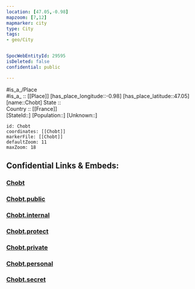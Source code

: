 ```yaml
---
location: [47.05,-0.98] 
mapzoom: [7,12] 
mapmarker: city 
type: City
tags:
- geo/City


SpocWebEntityId: 29595
isDeleted: false
confidential: public

---
```

#is_a_/Place  
#is_a_ :: [[Place]] 
[has_place_longitude::-0.98] 
[has_place_latitude::47.05] 
[name::Chobt] 
State ::  
Country :: [[France]]  
[StateId::] 
[Population::] 
[Unknown::] 


```leaflet
id: Chobt
coordinates: [[Chobt]] 
markerFile: [[Chobt]] 
defaultZoom: 11 
maxZoom: 18
```


## Confidential Links & Embeds: 

### [Chobt](/_Standards/Earth/Continent/Europe/Europe~West/France/regions~France/Pays_de_la_Loire/departments~Pays_de_la_Loire/Maine-et-Loire/communes~Maine-et-Loire/Cholet/cities~Cholet/Chobt.md) 

### [Chobt.public](/_public/Earth/Continent/Europe/Europe~West/France/regions~France/Pays_de_la_Loire/departments~Pays_de_la_Loire/Maine-et-Loire/communes~Maine-et-Loire/Cholet/cities~Cholet/Chobt.public.md) 

### [Chobt.internal](/_internal/Earth/Continent/Europe/Europe~West/France/regions~France/Pays_de_la_Loire/departments~Pays_de_la_Loire/Maine-et-Loire/communes~Maine-et-Loire/Cholet/cities~Cholet/Chobt.internal.md) 

### [Chobt.protect](/_protect/Earth/Continent/Europe/Europe~West/France/regions~France/Pays_de_la_Loire/departments~Pays_de_la_Loire/Maine-et-Loire/communes~Maine-et-Loire/Cholet/cities~Cholet/Chobt.protect.md) 

### [Chobt.private](/_private/Earth/Continent/Europe/Europe~West/France/regions~France/Pays_de_la_Loire/departments~Pays_de_la_Loire/Maine-et-Loire/communes~Maine-et-Loire/Cholet/cities~Cholet/Chobt.private.md) 

### [Chobt.personal](/_personal/Earth/Continent/Europe/Europe~West/France/regions~France/Pays_de_la_Loire/departments~Pays_de_la_Loire/Maine-et-Loire/communes~Maine-et-Loire/Cholet/cities~Cholet/Chobt.personal.md) 

### [Chobt.secret](/_secret/Earth/Continent/Europe/Europe~West/France/regions~France/Pays_de_la_Loire/departments~Pays_de_la_Loire/Maine-et-Loire/communes~Maine-et-Loire/Cholet/cities~Cholet/Chobt.secret.md)

